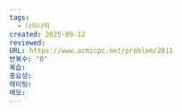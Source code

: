 ```yaml
---
tags:
  - 다이나믹
created: 2025-09-12
reviewed:
URL: https://www.acmicpc.net/problem/2011
반복수: "0"
복습:
중요성:
레이팅:
메모:
---
```

